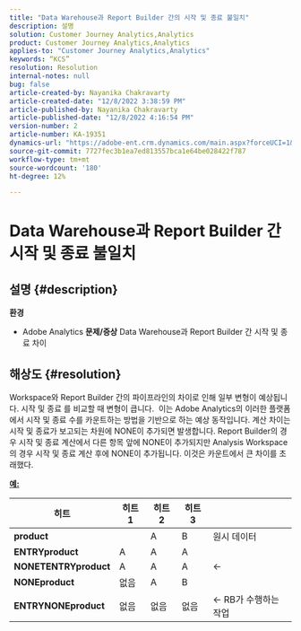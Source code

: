 ```yaml
---
title: "Data Warehouse과 Report Builder 간의 시작 및 종료 불일치"
description: 설명
solution: Customer Journey Analytics,Analytics
product: Customer Journey Analytics,Analytics
applies-to: "Customer Journey Analytics,Analytics"
keywords: “KCS”
resolution: Resolution
internal-notes: null
bug: false
article-created-by: Nayanika Chakravarty
article-created-date: "12/8/2022 3:38:59 PM"
article-published-by: Nayanika Chakravarty
article-published-date: "12/8/2022 4:16:54 PM"
version-number: 2
article-number: KA-19351
dynamics-url: "https://adobe-ent.crm.dynamics.com/main.aspx?forceUCI=1&pagetype=entityrecord&etn=knowledgearticle&id=35d9ef6d-0e77-ed11-81aa-6045bd006149"
source-git-commit: 7727fec3b1ea7ed813557bca1e64be028422f787
workflow-type: tm+mt
source-wordcount: '180'
ht-degree: 12%

---
```


# Data Warehouse과 Report Builder 간 시작 및 종료 불일치

## 설명 {#description}


<b>환경</b>

- Adobe Analytics
   <b>문제/증상</b>
Data Warehouse과 Report Builder 간 시작 및 종료 차이


## 해상도 {#resolution}


Workspace와 Report Builder 간의 파이프라인의 차이로 인해 일부 변형이 예상됩니다. 시작 및 종료 를 비교할 때 변형이 큽니다. 
이는 Adobe Analytics의 이러한 플랫폼에서 시작 및 종료 수를 카운트하는 방법을 기반으로 하는 예상 동작입니다. 계산 차이는 시작 및 종료가 보고되는 차원에 NONE이 추가되면 발생합니다. Report Builder의 경우 시작 및 종료 계산에서 다른 항목 앞에 NONE이 추가되지만 Analysis Workspace의 경우 시작 및 종료 계산 후에 NONE이 추가됩니다. 이것은 카운트에서 큰 차이를 초래했다.

<u><b>예:</b></u>


| <b>히트</b> | <b>히트 1</b> | <b>히트 2</b> | <b>히트 3</b> |   |
| --- | --- | --- | --- | --- |
| <b>product</b> |   | A | B | 원시 데이터 |
| <b>ENTRYproduct</b> | A | A | A |   |
| <b>NONETENTRYproduct</b> | A | A | A | ← |
| <b>NONEproduct</b> | 없음 | A | B |   |
| <b>ENTRYNONEproduct</b> | 없음 | 없음 | 없음 | ← RB가 수행하는 작업 |

